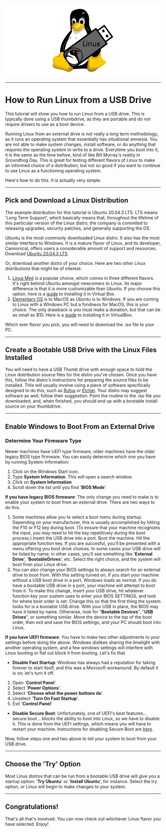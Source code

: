 ![USB Linux](/Assets/Images/USBLinux.png)

___
# How to Run Linux from a USB Drive
This tutorial will show you how to run Linux from a USB drive. This is typically done using a USB thumbdrive, as they are portable and do not require drivers to use as a boot device.

Running Linux from an external drive is not really a long term methodology, as it runs an operating system that essentially has situational amnesia. You are not able to make system changes, install software, or do anything that requires the operating system to write to a drive. Everytime you boot into it, it is the same as the time before, kind of like Bill Murray's reality in Groundhog Day. This is great for testing different flavors of Linux to make an informed choice of a dsitribution, but not so good if you want to continue to use Linux as a functioning operating system.

Here's how to do this. It is actually very simple.

___

## Pick and Download a Linux Distribution

The example distribution for this tutorial is Ubuntu 20.04.3 LTS. LTS means 'Long Term Support', which basically means that, throughout the lifetime of this particular version of the Linux distro, the company is commited to releasing upgrades, security patches, and generally supporting the OS.

Ubuntu is the most commonly downloaded Linux distro. It also has the most similar interface to Windows. It is a mature flavor of Linux, and its developer, Cannonical, offers users a considerable amount of support and resources. Download [Ubuntu 20.04.3 LTS](https://ubuntu.com/download/desktop/thank-you?version=22.04.1&architecture=amd64).

Or, download another distro of your choice. Here are two other Linux distributions that might be of interest:
 
1. [Linux Mint](https://linuxmint.com/download.php) is a popular choice, which comes in three different flavors. It's right behind Ubuntu amongst newcomers to Linux. Its major difference is that it is more customizable than Ubuntu. If you choose this option, here is a [guide](https://www.linuxfordevices.com/tutorials/linux/install-linux-mint-on-virtualbox) to installing it in Virtual Box.
2. [Elementary OS](https://elementary.io/) is to MacOS as Ubuntu is to Windows. If you are coming to Linux with a WIndows PC but a fondness for MacOS, this is your choice. The only drawback is you must make a donation, but that can be as small as $10. Here is a [guide](https://linuxhint.com/install_elementary_os_virtualbox/) to installing it in VirtualBox.

Which ever flavor you pick, you will need to download the .iso file to your PC.

___

## Create a Bootable USB Drive with the Linux Files Installed

You will need to have a USB Thumb drive with enough space to hold the Linux distribution source files for the distro you've chosen. Once you have this, follow the distro's instructions for preparing the source files to be installed. THis will usually involve using a piece of software specifically designed to do this, such as [Rufus](https://rufus.ie/en/) or [Etcher](https://etcher.download/). Your distro may suggest software as well; follow their suggestion. Point the routine to the .iso file you downloaded, and, when finished, you should end up with a bootable install source on your thumbdrive.

___

## Enable Windows to Boot From an External Drive

### **Determine Your Firmware Type**

Newer machines have UEFI type firmware, older machines have the older legacy BIOS type firmware. You can easily determine which one you have by running System Information:  
1. Click on the Windows Start icon.
2. Type **System Information**. This will open a search window.
3. Click on **System Information**
4. Scroll down the list until you find '**BIOS Mode**'

**If you have legacy BIOS firmware**: The only change you need to make is to enable your system to boot from an external drive. There are two ways to do this.
  1. Some machines allow you to select a boot menu during startup. Depending on your manufacturer, this is usually accomplished by hitting the F10 or F12 key during boot. (To ensure that your machine recognizes the input, you may need to hit the key repetitively during the boot process.)  Insert the USB drive into a port. Boot the machine. Hit the appropriate function key. If you are succesful, you'll be presented with a menu offering you boot drive choices. In some cases your USB drive will be listed by name; in other cases, you'll see something like '**External Drive**', '**BootableDrives**', etc. Select the right choice, and the system will boot from your Linux drive. 
  2. You can also change your BIOS settings to always search for an external drive to boot from. With this setting turned on, if you start your machine without a USB boot drive in a port, Windows loads as normal. If you do have a bootable USB drive in a port, your machine will attempt to boot from it. To make this change, insert your USB drive, hit whatever function key your sustem uses to enter your BIOS SETTINGS, and look for where boot order is set. Change this so that the first thing the system looks for is a bootable USB drive. With your USB in place, the BIOS may have it listed by name. Otherwise, look for "**Bootable Devices**", "**USB Drives**", or something similar. Move the device to the top of the boot order, then exit and save the BIOS settings, and your PC should boot into Linux. 

**If you have UEFI firmware**: You have to make two other adjustments to your settings before doing the above. Windows dislikes sharing the limelight with another operating system, and a few windows settings will interfere with Linux booting or flat out block it from booting. Let's fix that.

- **Disable Fast Startup**:  Windows has always had a reputation for taking forever to start itself, and this was a Microsoft workaround. By default it is on; let's turn it off.

 1. Open '**Control Panel**'.
 2. Select '**Power Options**'.
 3. Select '**Choose what the power buttons do**'.
 4. Unselect '**Turn On Fast Startup**'.
 5. Exit '**Control Panel**'

- **Disable Secure Boot**: Unfortunately, one of UEFI's best features... secure boot... blocks the ability to boot into Linux, so we have to disable it. This is done from the UEFI settings, which means you will have to restart your machine. Instructions for disabling Secure Boot are [here](https://learn.microsoft.com/en-us/windows-hardware/manufacture/desktop/disabling-secure-boot?view=windows-11). 

Now, follow steps one and two above to tell your system to boot from your USB drive.

___

## Choose the 'Try' Option

Most Linux distros that can be run from a bootable USB drive will give you a startup option: '**Try Ubuntu**' or '**Install Ubuntu**', for instance. Select the try option, or Linux will begin to make changes to your system.

___

## Congratulations!

That's all that's involved. You can now check out whichever Linux flavor you have selected. Enjoy!
